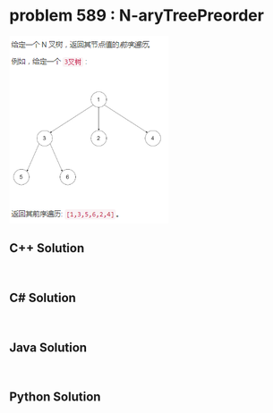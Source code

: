 
# problem 589 : N-aryTreePreorder

<img src="https://github.com/Peefy/PeefyLeetCode/blob/master/doc/501-600/589.N-aryTreePreorder/problem.png"/>

## C++ Solution

```c++



```

## C# Solution

```csharp



```

## Java Solution

```java



```

## Python Solution

```python



```





